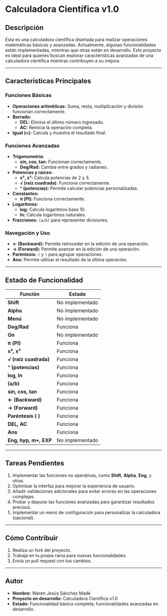 # **Calculadora Científica v1.0**

## **Descripción**
Esta es una calculadora científica diseñada para realizar operaciones matemáticas básicas y avanzadas. Actualmente, algunas funcionalidades están implementadas, mientras que otras están en desarrollo. Este proyecto es ideal para quienes buscan explorar características avanzadas de una calculadora científica mientras contribuyen a su mejora.

---

## **Características Principales**

### **Funciones Básicas**
- **Operaciones aritméticas:** Suma, resta, multiplicación y división funcionan correctamente.
- **Borrado:** 
  - **DEL:** Elimina el último número ingresado.  
  - **AC:** Reinicia la operación completa.
- **Igual (=):** Calcula y muestra el resultado final.

### **Funciones Avanzadas**
- **Trigonometría:**
  - **sin, cos, tan:** Funcionan correctamente.
  - **Deg/Rad:** Cambia entre grados y radianes.
- **Potencias y raíces:**
  - **x², x³:** Calcula potencias de 2 y 3.
  - **√ (raíz cuadrada):** Funciona correctamente.
  - **^ (potencias):** Permite calcular potencias personalizadas.
- **Constantes:**
  - **π (PI):** Funciona correctamente.
- **Logaritmos:**
  - **log:** Calcula logaritmos base 10.
  - **ln:** Calcula logaritmos naturales.
- **Fracciones:** `(a/b)` para representar divisiones.

### **Navegación y Uso**
- **← (Backward):** Permite retroceder en la edición de una operación.
- **→ (Forward):** Permite avanzar en la edición de una operación.
- **Paréntesis:** `(` y `)` para agrupar operaciones.
- **Ans:** Permite utilizar el resultado de la última operación.

---

## **Estado de Funcionalidad**

| **Función**               | **Estado**        |
|---------------------------|-------------------|
| **Shift**                 | No implementado  |
| **Alpha**                 | No implementado  |
| **Menú**                  | No implementado  |
| **Deg/Rad**               | Funciona         |
| **On**                    | No implementado  |
| **π (PI)**                | Funciona         |
| **x², x³**                | Funciona         |
| **√ (raíz cuadrada)**     | Funciona         |
| **^ (potencias)**         | Funciona         |
| **log, ln**               | Funciona         |
| **(a/b)**                 | Funciona         |
| **sin, cos, tan**         | Funciona         |
| **← (Backward)**          | Funciona         |
| **→ (Forward)**           | Funciona         |
| **Paréntesis ( )**        | Funciona         |
| **DEL, AC**               | Funciona         |
| **Ans**                   | Funciona         |
| **Eng, hyp, m+, EXP**     | No implementado  |

---

## **Tareas Pendientes**
1. Implementar las funciones no operativas, como **Shift**, **Alpha**, **Eng**, y otras.
2. Optimizar la interfaz para mejorar la experiencia de usuario.
3. Añadir validaciones adicionales para evitar errores en las operaciones complejas.
4. Probar y depurar las funciones avanzadas para garantizar resultados precisos.
5. Implementar un menú de configuración para personalizar la calculadora (opcional).

---

## **Cómo Contribuir**
1. Realiza un fork del proyecto.
2. Trabaja en tu propia rama para nuevas funcionalidades.
3. Envía un pull request con tus cambios.

---

## **Autor**
- **Nombre:** Waren Jesús Sánchez Madé
- **Proyecto en desarrollo:** Calculadora Científica v1.0  
- **Estado:** Funcionalidad básica completa; funcionalidades avanzadas en desarrollo.
